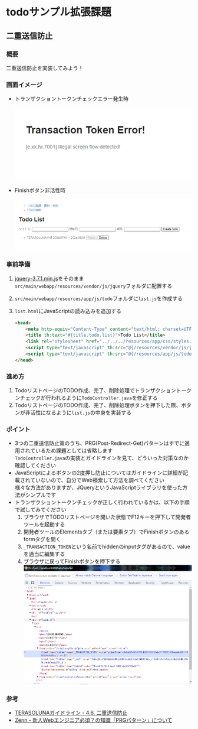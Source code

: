 # todoサンプル拡張課題
## 二重送信防止
### 概要
二重送信防止を実装してみよう！

### 画面イメージ
- トランザクショントークンチェックエラー発生時

  ![画面イメージ1](./pic1.PNG "画面イメージ1")

- Finishボタン非活性時

  ![画面イメージ2](./pic2.PNG "画面イメージ2")

### 事前準備
1. [jquery-3.7.1.min.js](jquery-3.7.1.min.js)をそのまま`src/main/webapp/resources/vendor/js/jquery`フォルダに配置する

2. `src/main/webapp/resources/app/js/todo`フォルダに`list.js`を作成する

3. `list.html`にJavaScriptの読み込みを追加する
   ```html
   <head>
       <meta http-equiv="Content-Type" content="text/html; charset=UTF-8">
       <title th:text="#{title.todo.list}">Todo List</title>
       <link rel="stylesheet" href="../../../resources/app/css/styles.css" th:href="@{/resources/app/css/styles.css}">
       <script type="text/javascript" th:src="@{/resources/vendor/js/jquery/jquery-3.7.1.min.js}"></script>
       <script type="text/javascript" th:src="@{/resources/app/js/todo/list.js}"></script>
   </head>
   ```

### 進め方
1. TodoリストページのTODO作成、完了、削除処理でトランザクショントークンチェックが行われるように`TodoController.java`を修正する
2. TodoリストページのTODO作成、完了、削除処理ボタンを押下した際、ボタンが非活性になるように`list.js`の中身を実装する

### ポイント
- 3つの二重送信防止策のうち、PRG(Post-Redirect-Get)パターンはすでに適用されているため課題としては省略します  
  `TodoController.java`の実装とガイドラインを見て、どういった対策なのか確認してください
- JavaScriptによるボタンの2度押し防止についてはガイドラインに詳細が記載されていないので、自分でWeb検索して方法を調べてください  
  様々な方法がありますが、JQueryというJavaScriptライブラリを使った方法がシンプルです
- トランザクショントークンチェックが正しく行われているかは、以下の手順で試してみてください
   1. ブラウザでTODOリストページを開いた状態でF12キーを押下して開発者ツールを起動する
   2. 開発者ツールのElementsタブ（または要素タブ）でFinishボタンのあるformタグを開く
   3. `_TRANSACTION_TOKEN`という名前でhiddenのinputタグがあるので、valueを適当に編集する
   4. ブラウザに戻ってFinishボタンを押下する
   ![開発者ツール](./pic3.PNG "開発者ツール")

### 参考
- [TERASOLUNAガイドライン - 4.6. 二重送信防止](https://terasolunaorg.github.io/guideline/current/ja/ArchitectureInDetail/WebApplicationDetail/DoubleSubmitProtection.html)
- [Zenn - 新人Webエンジニア必須？の知識「PRGパターン」について](https://zenn.dev/imah/articles/3d186a6462ecc8)